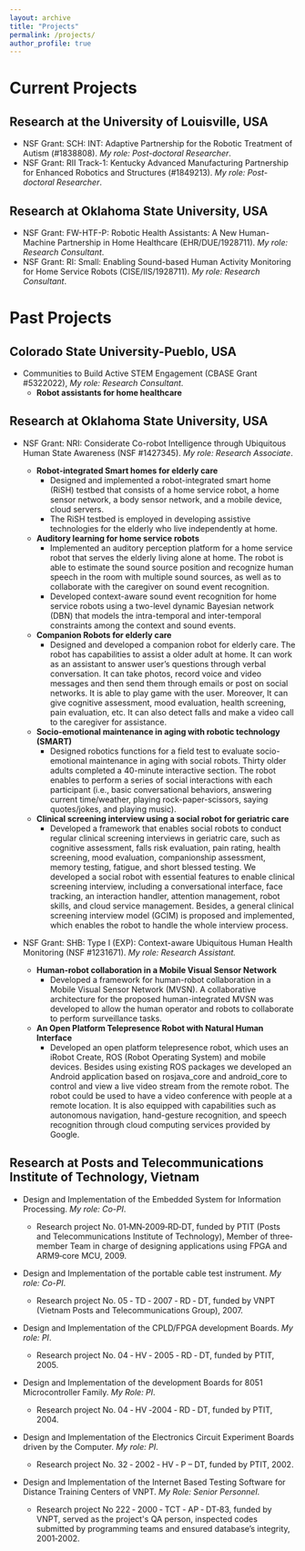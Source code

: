 ```yaml
---
layout: archive
title: "Projects"
permalink: /projects/
author_profile: true
---
```

# Current Projects
## Research at the University of Louisville, USA
* NSF Grant: SCH: INT: Adaptive Partnership for the Robotic Treatment of Autism (#1838808). *My role: Post-doctoral Researcher*.
* NSF Grant: RII Track-1: Kentucky Advanced Manufacturing Partnership for Enhanced Robotics and Structures (#1849213). *My role: Post-doctoral Researcher*.

## Research at Oklahoma State University, USA
* NSF Grant: FW-HTF-P: Robotic Health Assistants: A New Human-Machine Partnership in Home Healthcare (EHR/DUE/1928711). *My role: Research Consultant*.
* NSF Grant: RI: Small: Enabling Sound-based Human Activity Monitoring for Home Service Robots (CISE/IIS/1928711). *My role: Research Consultant*.
 
# Past Projects
## Colorado State University-Pueblo, USA
* Communities to Build Active STEM Engagement (CBASE Grant #5322022), *My role: Research Consultant*.
  * **Robot assistants for home healthcare**
  
## Research at Oklahoma State University, USA
* NSF Grant: NRI: Considerate Co-robot Intelligence through Ubiquitous Human State Awareness (NSF #1427345). *My role: Research Associate*.
  * **Robot-integrated Smart homes for elderly care**
      * Designed and implemented a robot-integrated smart home (RiSH) testbed that consists of a home service robot, a home sensor network, a body sensor network, and a mobile device, cloud servers.
      * The RiSH testbed is employed in developing assistive technologies for the elderly who live independently at home.
  * **Auditory learning for home service robots**
      * Implemented an auditory perception platform for a home service robot that serves the elderly living alone at home. The robot is able to estimate the sound source position and recognize human speech in the room with multiple sound sources, as well as to collaborate with the caregiver on sound event recognition.
      * Developed context-aware sound event recognition for home service robots using a two-level dynamic Bayesian network (DBN) that models the intra-temporal and inter-temporal constraints among the context and sound events.
  * **Companion Robots for elderly care**
      * Designed and developed a companion robot for elderly care. The robot has capabilities to assist a older adult at home. It can work as an assistant to answer user’s questions through verbal conversation. It can take photos, record voice and video messages and then send them through emails or post on social networks. It is able to play game with the user. Moreover, It can give cognitive assessment, mood evaluation, health screening, pain evaluation, etc. It can also detect falls and make a video call to the caregiver for assistance.
  * **Socio-emotional maintenance in aging with robotic technology (SMART)**
      * Designed robotics functions for a field test to evaluate socio-emotional maintenance in aging with social robots. Thirty older adults completed a 40-minute interactive section. The robot enables to perform a series of social interactions with each participant (i.e., basic conversational behaviors, answering current time/weather, playing rock-paper-scissors, saying quotes/jokes, and playing music).     
  * **Clinical screening interview using a social robot for geriatric care**
      * Developed a framework that enables social robots to conduct regular clinical screening interviews in geriatric care, such as cognitive assessment, falls risk evaluation, pain rating, health screening, mood evaluation, companionship assessment, memory testing, fatigue, and short blessed testing. We developed a social robot with essential features to enable clinical screening interview, including a conversational interface, face tracking, an interaction handler, attention management, robot skills, and cloud service management. Besides, a general clinical screening interview model (GCIM) is proposed and implemented, which enables the robot to handle the whole interview process.
      
* NSF Grant: SHB: Type I (EXP): Context-aware Ubiquitous Human Health Monitoring (NSF #1231671). *My role: Research Assistant.*
  * **Human-robot collaboration in a Mobile Visual Sensor Network**
    * Developed a framework for human-robot collaboration in a Mobile Visual Sensor Network (MVSN). A collaborative architecture for the proposed human-integrated MVSN was developed to allow the human operator and robots to collaborate to perform surveillance tasks.
  * **An Open Platform Telepresence Robot with Natural Human Interface**
    * Developed an open platform telepresence robot, which uses an iRobot Create, ROS (Robot Operating System) and mobile devices. Besides using existing ROS packages we developed an Android application based on rosjava_core and android_core to control and view a live video stream from the remote robot. The robot could be used to have a video conference with people at a remote location. It is also equipped with capabilities such as autonomous navigation, hand-gesture recognition, and speech recognition through cloud computing services provided by Google.

## Research at Posts and Telecommunications Institute of Technology, Vietnam
* Design and Implementation of the Embedded System for Information Processing. *My role: Co-PI*.
  * Research project No. 01‐MN‐2009‐RD‐DT, funded by PTIT (Posts and Telecommunications Institute of Technology), Member of three‐member Team in charge of designing applications using FPGA and ARM9‐core MCU, 2009.

* Design and Implementation of the portable cable test instrument. *My role: Co-PI*.
  * Research project No. 05 ‐ TD ‐ 2007 ‐ RD ‐ DT, funded by VNPT (Vietnam Posts and Telecommunications Group), 2007.

* Design and Implementation of the CPLD/FPGA development Boards. *My role: PI*.
  * Research project No. 04 ‐ HV ‐ 2005 ‐ RD ‐ DT, funded by PTIT, 2005.

* Design and Implementation of the development Boards for 8051 Microcontroller Family. *My Role: PI*.
  * Research project No. 04  ‐ HV  ‐2004  ‐  RD  ‐  DT, funded by PTIT, 2004.

* Design and Implementation of the Electronics Circuit Experiment Boards driven by the Computer. *My role: PI*.
  * Research project No. 32 ‐ 2002 ‐ HV ‐ P – DT, funded by PTIT, 2002.

* Design and Implementation of the Internet Based Testing Software for Distance Training Centers of VNPT. *My Role: Senior Personnel*.
  * Research project No 222  ‐ 2000  ‐  TCT  ‐ AP  ‐ DT‐83, funded by VNPT, served as the project's QA person, inspected codes submitted by programming teams and ensured database’s integrity, 2001‐2002.
